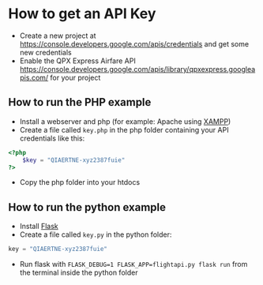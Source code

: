 # How to get an API Key #

* Create a new project at https://console.developers.google.com/apis/credentials and get some new credentials
* Enable the QPX Express Airfare API https://console.developers.google.com/apis/library/qpxexpress.googleapis.com/ for your project

## How to run the PHP example ##
* Install a webserver and php (for example: Apache using [XAMPP](https://www.apachefriends.org/))
* Create a file called `key.php` in the php folder containing your API credentials like this:

```php
<?php
    $key = "QIAERTNE-xyz2387fuie"
?>
```

* Copy the php folder into your htdocs

## How to run the python example ##
* Install [Flask](http://flask.pocoo.org/)
* Create a file called `key.py` in the python folder:

```python
key = "QIAERTNE-xyz2387fuie"
```

* Run flask with `FLASK_DEBUG=1 FLASK_APP=flightapi.py flask run` from the terminal inside the python folder
